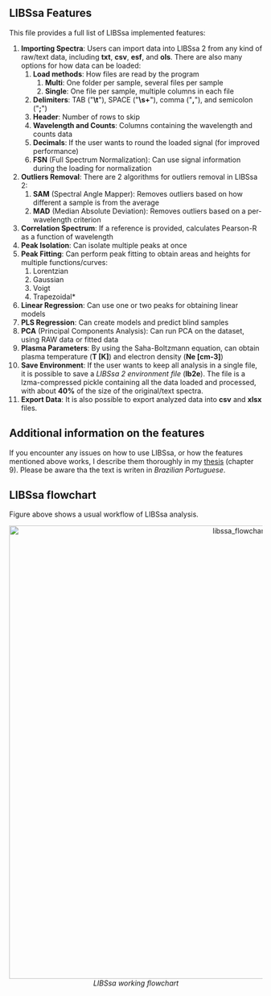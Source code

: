 ## LIBSsa Features

This file provides a full list of LIBSsa implemented features:

1. **Importing Spectra**: Users can import data into LIBSsa 2 from any kind of raw/text data, including **txt**, **csv**, **esf**, and **ols**.
There are also many options for how data can be loaded:
   1. **Load methods**: How files are read by the program
      1. **Multi**: One folder per sample, several files per sample
      2. **Single**: One file per sample, multiple columns in each file
   2. **Delimiters**: TAB ("**\t**"), SPACE ("**\s+**"), comma ("**,**"), and semicolon ("**;**")
   3. **Header**: Number of rows to skip
   4. **Wavelength and Counts**: Columns containing the wavelength and counts data
   5. **Decimals**: If the user wants to round the loaded signal (for improved performance)
   6. **FSN** (Full Spectrum Normalization): Can use signal information during the loading for normalization
2. **Outliers Removal**: There are 2 algorithms for outliers removal in LIBSsa 2:
   1. **SAM** (Spectral Angle Mapper): Removes outliers based on how different a sample is from the average
   2. **MAD** (Median Absolute Deviation): Removes outliers based on a per-wavelength criterion
3. **Correlation Spectrum**: If a reference is provided, calculates Pearson-R as a function of wavelength
4. **Peak Isolation**: Can isolate multiple peaks at once
5. **Peak Fitting**: Can perform peak fitting to obtain areas and heights for multiple functions/curves:
   1. Lorentzian
   2. Gaussian
   3. Voigt
   4. Trapezoidal*
6. **Linear Regression**: Can use one or two peaks for obtaining linear models
7. **PLS Regression**: Can create models and predict blind samples
8. **PCA** (Principal Components Analysis): Can run PCA on the dataset, using RAW data or fitted data
9. **Plasma Parameters**: By using the Saha-Boltzmann equation, can obtain plasma temperature (**T [K]**) and electron density (**Ne [cm-3]**)
10. **Save Environment**: If the user wants to keep all analysis in a single file, it is possible to save a _LIBSsa 2 environment file_ (**lb2e**).
The file is a lzma-compressed pickle containing all the data loaded and processed, with about **40%** of the size of the original/text spectra.
11. **Export Data**: It is also possible to export analyzed data into **csv** and **xlsx** files.

## Additional information on the features

If you encounter any issues on how to use LIBSsa, or how the features mentioned above works, I describe them thoroughly in my 
[thesis](https://repositorio.ufscar.br/handle/ufscar/18072) (chapter 9). Please be aware tha the text is writen in _Brazilian Portuguese_. 

## LIBSsa flowchart

Figure above shows a usual workflow of LIBSsa analysis.

<p align="center">
	<img alt="libssa_flowchart" src="https://github.com/kstenio/libssa/raw/master/libssa/pic/examples/libssa_fluxogram.png" width="900em"><br>
	<i>LIBSsa working flowchart</i>
</p>
